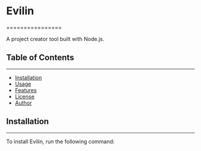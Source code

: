 # Evilin
================

A project creator tool built with Node.js.

## Table of Contents
-----------------

* [Installation](#installation)
* [Usage](#usage)
* [Features](#features)
* [License](#license)
* [Author](#author)

## Installation
---------------

To install Evilin, run the following command:
